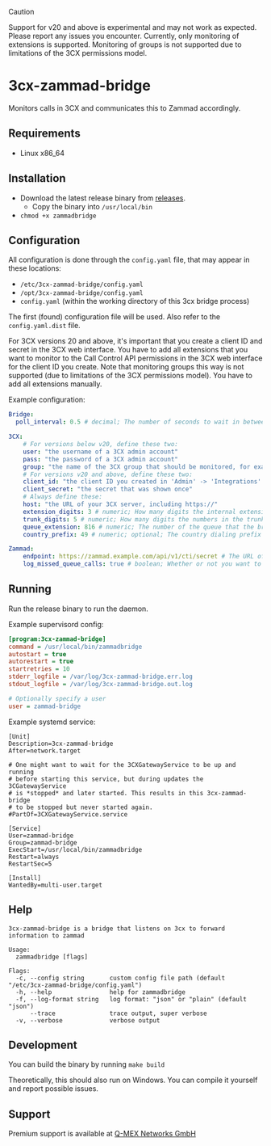 > [!CAUTION]
> Support for v20 and above is experimental and may not work as expected. Please report any issues you encounter.
> Currently, only monitoring of extensions is supported. Monitoring of groups is not supported due to limitations of the 3CX permissions model.

# 3cx-zammad-bridge

Monitors calls in 3CX and communicates this to Zammad accordingly.

## Requirements

 - Linux x86_64

## Installation

- Download the latest release binary from [releases](https://github.com/qmexnetworks/3cx-zammad-bridge/releases).
    - Copy the binary into `/usr/local/bin`
- `chmod +x zammadbridge`

## Configuration

All configuration is done through the `config.yaml` file, that may appear in these locations:

- `/etc/3cx-zammad-bridge/config.yaml`
- `/opt/3cx-zammad-bridge/config.yaml`
- `config.yaml`  (within the working directory of this 3cx bridge process) 

The first (found) configuration file will be used. Also refer to the `config.yaml.dist` file.

For 3CX versions 20 and above, it's important that you create a client ID and secret in the 3CX web interface. 
You have to add all extensions that you want to monitor to the Call Control API permissions in the 3CX web interface for
the client ID you create.
Note that monitoring groups this way is not supported (due to limitations of the 3CX permissions model). 
You have to add all extensions manually.

Example configuration:

```yaml
Bridge:
  poll_interval: 0.5 # decimal; The number of seconds to wait in between polling 3CX for calls

3CX:
    # For versions below v20, define these two:
    user: "the username of a 3CX admin account"
    pass: "the password of a 3CX admin account"
    group: "the name of the 3CX group that should be monitored, for example Support"
    # For versions v20 and above, define these two:
    client_id: "the client ID you created in 'Admin' -> 'Integrations' -> 'API'"
    client_secret: "the secret that was shown once"
    # Always define these:
    host: "the URL of your 3CX server, including https://"
    extension_digits: 3 # numeric; How many digits the internal extensions have 
    trunk_digits: 5 # numeric; How many digits the numbers in the trunk have
    queue_extension: 816 # numeric; The number of the queue that the bridge should also listen to
    country_prefix: 49 # numeric; optional; The country dialing prefix to remove from the numbers

Zammad:
    endpoint: https://zammad.example.com/api/v1/cti/secret # The URL of your Zammad server, including the secret in the URL
    log_missed_queue_calls: true # boolean; Whether or not you want to log missed calls to your queue
```

## Running
 
Run the release binary to run the daemon. 

Example supervisord config:

```ini
[program:3cx-zammad-bridge]
command = /usr/local/bin/zammadbridge
autostart = true
autorestart = true
startretries = 10
stderr_logfile = /var/log/3cx-zammad-bridge.err.log
stdout_logfile = /var/log/3cx-zammad-bridge.out.log

# Optionally specify a user
user = zammad-bridge
```

Example systemd service:

```unit file (systemd)
[Unit]
Description=3cx-zammad-bridge
After=network.target

# One might want to wait for the 3CXGatewayService to be up and running
# before starting this service, but during updates the 3CGatewayService
# is *stopped* and later started. This results in this 3cx-zammad-bridge
# to be stopped but never started again.
#PartOf=3CXGatewayService.service

[Service]
User=zammad-bridge
Group=zammad-bridge
ExecStart=/usr/local/bin/zammadbridge
Restart=always
RestartSec=5

[Install]
WantedBy=multi-user.target
```

## Help
```
3cx-zammad-bridge is a bridge that listens on 3cx to forward information to zammad

Usage:
  zammadbridge [flags]

Flags:
  -c, --config string       custom config file path (default "/etc/3cx-zammad-bridge/config.yaml")
  -h, --help                help for zammadbridge
  -f, --log-format string   log format: "json" or "plain" (default "json")
      --trace               trace output, super verbose
  -v, --verbose             verbose output
```

## Development

You can build the binary by running `make build`

Theoretically, this should also run on Windows. You can compile it yourself and
report possible issues. 

## Support

Premium support is available at [Q-MEX Networks GmbH](https://www.qmex.net)
